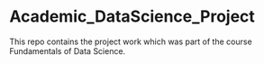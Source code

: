 # Academic_DataScience_Project

This repo contains the project work which was part of the course Fundamentals of Data Science.
